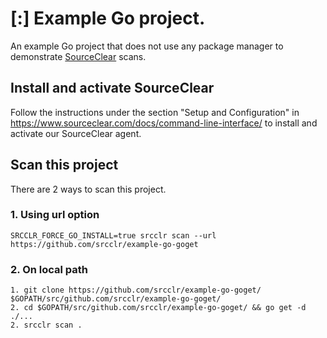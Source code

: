 # [:] Example Go project.

An example Go project that does not use any package manager to demonstrate [SourceClear](https://www.sourceclear.com) scans.

## Install and activate SourceClear
Follow the instructions under the section "Setup and Configuration" in https://www.sourceclear.com/docs/command-line-interface/ to install and activate our SourceClear agent.

## Scan this project
There are 2 ways to scan this project.

### 1. Using url option
`SRCCLR_FORCE_GO_INSTALL=true srcclr scan --url https://github.com/srcclr/example-go-goget`

### 2. On local path
```
1. git clone https://github.com/srcclr/example-go-goget/ $GOPATH/src/github.com/srcclr/example-go-goget/ 
2. cd $GOPATH/src/github.com/srcclr/example-go-goget/ && go get -d ./...
2. srcclr scan .
```
